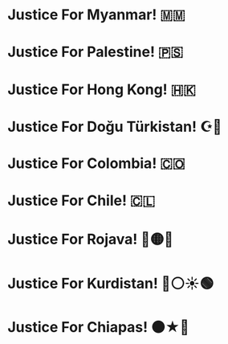 # Justice For Myanmar! 🇲🇲
# Justice For Palestine! 🇵🇸
# Justice For Hong Kong! 🇭🇰
# Justice For Doğu Türkistan! ☪🔵
# Justice For Colombia! 🇨🇴
# Justice For Chile! 🇨🇱
# Justice For Rojava! 🔵🟡🌿
# Justice For Kurdistan! 🔴⚪☀️🟢
# Justice For Chiapas! ⚫★🔴
